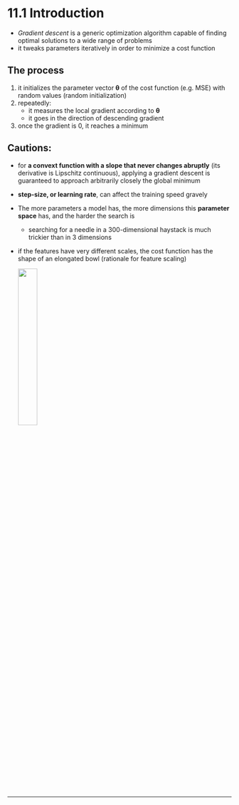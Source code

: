# 11.1 Introduction

- _Gradient descent_ is a generic optimization algorithm capable of finding optimal solutions to a wide range of problems
- it tweaks parameters iteratively in order to minimize a cost function

## The process

1. it initializes the parameter vector $\mathbf{\theta}$ of the cost function (e.g. MSE) with random values (random initialization)
2. repeatedly:
   - it measures the local gradient according to $\mathbf{\theta}$
   - it goes in the direction of descending gradient
3. once the gradient is $0$, it reaches a minimum

## Cautions:

- for __a convext function with a slope that never changes abruptly__ (its derivative is Lipschitz continuous), applying a gradient descent is guaranteed to approach arbitrarily closely the global minimum
- __step-size, or learning rate__, can affect the training speed gravely
- The more parameters a model has, the more dimensions this __parameter space__ has, and the harder the search is
  - searching for a needle in a 300-dimensional haystack is much trickier than in 3 dimensions
- if the features have very different scales, the cost function has the shape of an elongated bowl (rationale for feature scaling)

    <img width="30%" src="books\Hands-On ML\gd-elongated-bowel.png" />

---
